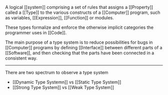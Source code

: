 A logical [[system]] comprising a set of rules that assigns a [[Property]] called a [[Type]] to the various constructs of a [[Computer]] program, such as variables, [[Expression]], [[Function]] or modules.

These types formalize and enforce the otherwise implicit categories the programmer uses in [[Code]].

The main purpose of a type system is to reduce possibilities for bugs in [[Computer]] programs by defining [[Interface]] between different parts of a [[Software]], and then checking that the parts have been connected in a consistent way.

---

There are two spectrum to observe a type system

- [[Dynamic Type Systemn]] vs [[Static Type System]]
- [[Strong Type System]] vs [[Weak Type System]]
